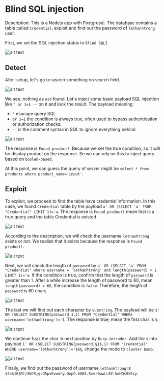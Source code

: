 # Blind SQL injection

Description: This is a Nodejs app with Postgresql. The database contains a table called ``Credential``, exploit and find out the password of ``lethanhtrong`` user.

First, we set the SQL injection status to ``Blind SQLI``.

![alt text](image.png)

## Detect

After setup, let's go to search something on search field.

![alt text](image-1.png)

We see, nothing as ``asd`` found. Let's inject some basic payload SQL injection like ``' or 1=1 --`` on it and look the result. The payload meaning:

 - ``'`` esacape query SQL
 - ``or 1=1`` the condition is always true, often used to bypass authentication or authorization checks.
 - ``--`` is the comment syntax in SQL to ignore everything behind.

![alt text](image-2.png)

The response is ``Found product!``. Because we set the true condition, so it will be display product on the response. So we can rely on this to inject query based on ``boolen-based``.

At this point, we can guess the query of server might be ``select * from products where product_name='input'``.

## Exploit

To exploit, we proceed to find the table have credential information. In this case, we found ``Credential`` table by the payload ``a' OR (SELECT 'a' FROM "Credential" LIMIT 1)='a``. The response is ``Found product!`` mean that is a true query and the table Credential is existed.

![alt text](image-3.png)

According to the description, we will check the username ``lethanhtrong`` exists or not. We realize that it exists because the response is ``Found product!``.

![alt text](image-4.png)

Next, we will check the length of ``password`` by ``a' OR (SELECT 'a' FROM "Credential" where username = 'lethanhtrong' and length(password) > 1 LIMIT 1)='a``. If the condition is true, confirm that the length of ``password`` is greater than 1. After a while increase the length of password to 60, mean ``length(password) > 60``, the condition is ``false``. Therefore, the length of ``password`` is 60 chars.

![alt text](image-5.png)

The last we will find out each character by ``substring``. The payload will be ``1' OR (SELECT SUBSTRING(password,1,1) FROM "Credential" WHERE username='lethanhtrong')='$``. The response is true, mean the first char is ``$``.

![alt text](image-6.png)

We continue fuzz the char in next position by ``Burp intruder``. Add the ``$`` into payload ``1' OR (SELECT SUBSTRING(password,§1§,1) FROM "Credential" WHERE username='lethanhtrong')='§$§``, change the mode to ``cluster bomb``.

![alt text](image-7.png)

Finally, we find out the password of username ``lethanhtrong`` is ``$2b$10$Rf/XWJRjqsO5pxKvwmtyLOxpO.hG03.Rxvr0wwLL8Z.koHQs9X5cy``.
